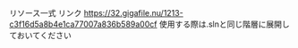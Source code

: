 リソース一式
リンク
https://32.gigafile.nu/1213-c3f16d5a8b4e1ca77007a836b589a00cf
使用する際は.slnと同じ階層に展開しておいてください
